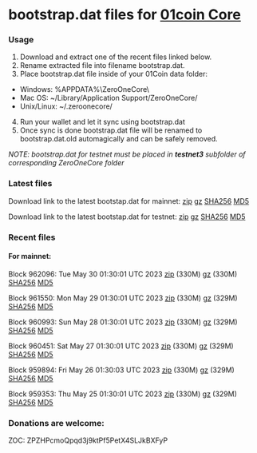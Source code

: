 # bootstrap.dat files for [01coin Core](https://01coin.io)

### Usage

1. Download and extract one of the recent files linked below.
2. Rename extracted file into filename bootstrap.dat.
3. Place bootstrap.dat file inside of your 01Coin data folder:
 - Windows: %APPDATA%\ZeroOneCore\
 - Mac OS: ~/Library/Application Support/ZeroOneCore/
 - Unix/Linux: ~/.zeroonecore/
4. Run your wallet and let it sync using bootstrap.dat
5. Once sync is done bootstrap.dat file will be renamed to bootstrap.dat.old automagically and can be safely removed.

_NOTE: bootstrap.dat for testnet must be placed in **testnet3** subfolder of corresponding ZeroOneCore folder_

### Latest files
Download link to the latest bootstap.dat for mainnet: [zip](https://files.01coin.io/mainnet/bootstrap.dat.zip) [gz](https://files.01coin.io/mainnet/bootstrap.dat.tar.gz) [SHA256](https://files.01coin.io/mainnet/sha256.txt) [MD5](https://files.01coin.io/mainnet/md5.txt)

Download link to the latest bootstap.dat for testnet: [zip](https://files.01coin.io/testnet/bootstrap.dat.zip) [gz](https://files.01coin.io/testnet/bootstrap.dat.tar.gz) [SHA256](https://files.01coin.io/testnet/sha256.txt) [MD5](https://files.01coin.io/testnet/md5.txt)

### Recent files

#### For mainnet:

Block 962096: Tue May 30 01:30:01 UTC 2023 [zip](https://files.01coin.io/mainnet/2023-05-30/bootstrap.dat.zip) (330M) [gz](https://files.01coin.io/mainnet/2023-05-30/bootstrap.dat.tar.gz) (330M) [SHA256](https://files.01coin.io/mainnet/2023-05-30/sha256.txt) [MD5](https://files.01coin.io/mainnet/2023-05-30/md5.txt)

Block 961550: Mon May 29 01:30:01 UTC 2023 [zip](https://files.01coin.io/mainnet/2023-05-29/bootstrap.dat.zip) (330M) [gz](https://files.01coin.io/mainnet/2023-05-29/bootstrap.dat.tar.gz) (329M) [SHA256](https://files.01coin.io/mainnet/2023-05-29/sha256.txt) [MD5](https://files.01coin.io/mainnet/2023-05-29/md5.txt)

Block 960993: Sun May 28 01:30:01 UTC 2023 [zip](https://files.01coin.io/mainnet/2023-05-28/bootstrap.dat.zip) (330M) [gz](https://files.01coin.io/mainnet/2023-05-28/bootstrap.dat.tar.gz) (329M) [SHA256](https://files.01coin.io/mainnet/2023-05-28/sha256.txt) [MD5](https://files.01coin.io/mainnet/2023-05-28/md5.txt)

Block 960451: Sat May 27 01:30:01 UTC 2023 [zip](https://files.01coin.io/mainnet/2023-05-27/bootstrap.dat.zip) (330M) [gz](https://files.01coin.io/mainnet/2023-05-27/bootstrap.dat.tar.gz) (329M) [SHA256](https://files.01coin.io/mainnet/2023-05-27/sha256.txt) [MD5](https://files.01coin.io/mainnet/2023-05-27/md5.txt)

Block 959894: Fri May 26 01:30:03 UTC 2023 [zip](https://files.01coin.io/mainnet/2023-05-26/bootstrap.dat.zip) (330M) [gz](https://files.01coin.io/mainnet/2023-05-26/bootstrap.dat.tar.gz) (329M) [SHA256](https://files.01coin.io/mainnet/2023-05-26/sha256.txt) [MD5](https://files.01coin.io/mainnet/2023-05-26/md5.txt)

Block 959353: Thu May 25 01:30:01 UTC 2023 [zip](https://files.01coin.io/mainnet/2023-05-25/bootstrap.dat.zip) (330M) [gz](https://files.01coin.io/mainnet/2023-05-25/bootstrap.dat.tar.gz) (329M) [SHA256](https://files.01coin.io/mainnet/2023-05-25/sha256.txt) [MD5](https://files.01coin.io/mainnet/2023-05-25/md5.txt)


### Donations are welcome:

ZOC: ZPZHPcmoQpqd3j9ktPf5PetX4SLJkBXFyP
